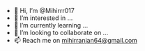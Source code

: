 - 👋 Hi, I’m @Mihirrr017
- 👀 I’m interested in ...
- 🌱 I’m currently learning ...
- 💞️ I’m looking to collaborate on ...
- 📫 Reach me on mihirranjan64@gmail.com

<!---
Mihirrr017/Mihirrr017 is a ✨ special ✨ repository because its `README.md` (this file) appears on your GitHub profile.
You can click the Preview link to take a look at your changes.
--->
